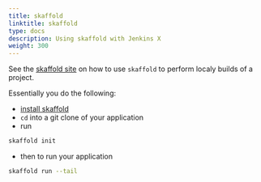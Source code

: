 ```yaml
---
title: skaffold
linktitle: skaffold
type: docs
description: Using skaffold with Jenkins X
weight: 300
---
```

          
See the [skaffold site](https://skaffold.dev/) on how to use `skaffold`  to perform localy builds of a project.

Essentially you do the following:

* [install skaffold](https://skaffold.dev/docs/install/)
* `cd` into a git clone of your application
* run

```bash
skaffold init
```

* then to run your application

```bash
skaffold run --tail
```
